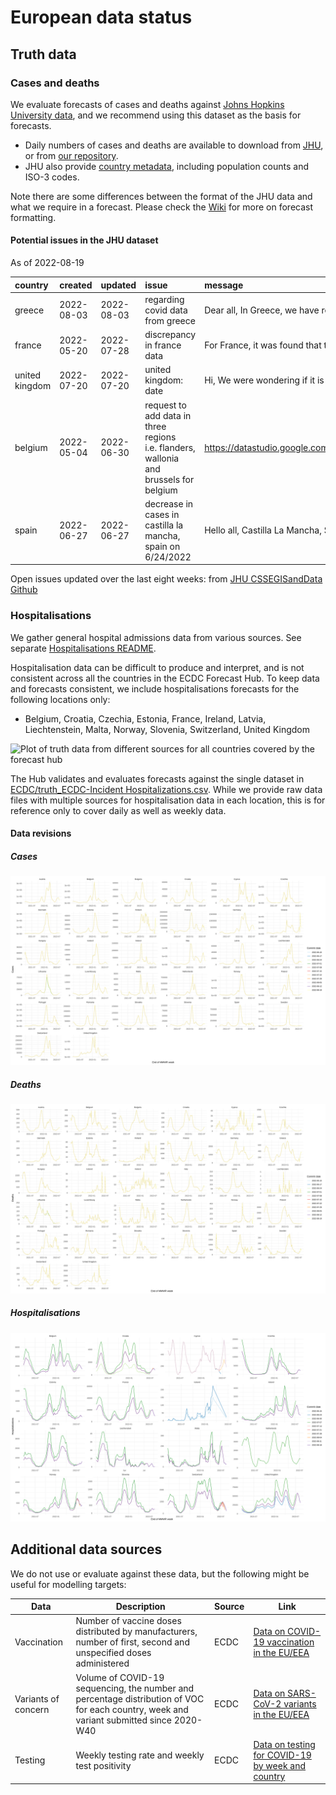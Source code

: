 European data status
================

## Truth data

### Cases and deaths

We evaluate forecasts of cases and deaths against [Johns Hopkins
University data](https://github.com/CSSEGISandData/COVID-19), and we
recommend using this dataset as the basis for forecasts.

-   Daily numbers of cases and deaths are available to download from
    [JHU](https://github.com/CSSEGISandData/COVID-19/tree/master/csse_covid_19_data/csse_covid_19_time_series),
    or from [our
    repository](https://github.com/epiforecasts/covid19-forecast-hub-europe/data-truth).
-   JHU also provide [country
    metadata](https://github.com/CSSEGISandData/COVID-19/blob/master/csse_covid_19_data/UID_ISO_FIPS_LookUp_Table.csv),
    including population counts and ISO-3 codes.

Note there are some differences between the format of the JHU data and
what we require in a forecast. Please check the
[Wiki](https://github.com/epiforecasts/covid19-forecast-hub-europe/wiki/Targets-and-horizons#truth-data)
for more on forecast formatting.

#### Potential issues in the JHU dataset

As of 2022-08-19

| country        | created    | updated    | issue                                                                                 | message                                               | url                                                      |
|:---------------|:-----------|:-----------|:--------------------------------------------------------------------------------------|:------------------------------------------------------|:---------------------------------------------------------|
| greece         | 2022-08-03 | 2022-08-03 | regarding covid data from greece                                                      | Dear all, In Greece, we have recently started rep…    | <https://github.com/CSSEGISandData/COVID-19/issues/5957> |
| france         | 2022-05-20 | 2022-07-28 | discrepancy in france data                                                            | For France, it was found that the number of New ca…   | <https://github.com/CSSEGISandData/COVID-19/issues/5746> |
| united kingdom | 2022-07-20 | 2022-07-20 | united kingdom: date                                                                  | Hi, We were wondering if it is in your plans to us…   | <https://github.com/CSSEGISandData/COVID-19/issues/5904> |
| belgium        | 2022-05-04 | 2022-06-30 | request to add data in three regions i.e. flanders, wallonia and brussels for belgium | <https://datastudio.google.com/c/embed/u/0/reportin>… | <https://github.com/CSSEGISandData/COVID-19/issues/5704> |
| spain          | 2022-06-27 | 2022-06-27 | decrease in cases in castilla la mancha, spain on 6/24/2022                           | Hello all, Castilla La Mancha, Spain had a decrea…    | <https://github.com/CSSEGISandData/COVID-19/issues/5845> |

Open issues updated over the last eight weeks: from [JHU CSSEGISandData
Github](https://github.com/CSSEGISandData/COVID-19/)

### Hospitalisations

We gather general hospital admissions data from various sources. See
separate [Hospitalisations
README](https://github.com/epiforecasts/covid19-forecast-hub-europe/tree/main/code/auto_download/hospitalisations#readme).

Hospitalisation data can be difficult to produce and interpret, and is
not consistent across all the countries in the ECDC Forecast Hub. To
keep data and forecasts consistent, we include hospitalisations
forecasts for the following locations only:

-   Belgium, Croatia, Czechia, Estonia, France, Ireland, Latvia,
    Liechtenstein, Malta, Norway, Slovenia, Switzerland, United Kingdom

![Plot of truth data from different sources for all countries covered by
the forecast hub](plots/hospitalisations.svg)

The Hub validates and evaluates forecasts against the single dataset in
[ECDC/truth_ECDC-Incident
Hospitalizations.csv](ECDC/truth_ECDC-Incident%20Hospitalizations.csv).
While we provide raw data files with multiple sources for
hospitalisation data in each location, this is for reference only to
cover daily as well as weekly data.

#### Data revisions

##### Cases

![Plot of revisions in case data](plots/revisions-Cases.svg)

##### Deaths

![Plot of revisions in case data](plots/revisions-Deaths.svg)

##### Hospitalisations

![Plot of revisions in case data](plots/revisions-Hospitalizations.svg)

## Additional data sources

We do not use or evaluate against these data, but the following might be
useful for modelling targets:

| Data                | Description                                                                                                                              | Source | Link                                                                                                                            |
|---------------------|------------------------------------------------------------------------------------------------------------------------------------------|--------|---------------------------------------------------------------------------------------------------------------------------------|
| Vaccination         | Number of vaccine doses distributed by manufacturers, number of first, second and unspecified doses administered                         | ECDC   | [Data on COVID-19 vaccination in the EU/EEA](https://www.ecdc.europa.eu/en/publications-data/data-covid-19-vaccination-eu-eea)  |
| Variants of concern | Volume of COVID-19 sequencing, the number and percentage distribution of VOC for each country, week and variant submitted since 2020-W40 | ECDC   | [Data on SARS-CoV-2 variants in the EU/EEA](https://www.ecdc.europa.eu/en/publications-data/data-virus-variants-covid-19-eueea) |
| Testing             | Weekly testing rate and weekly test positivity                                                                                           | ECDC   | [Data on testing for COVID-19 by week and country](https://www.ecdc.europa.eu/en/publications-data/covid-19-testing)            |
